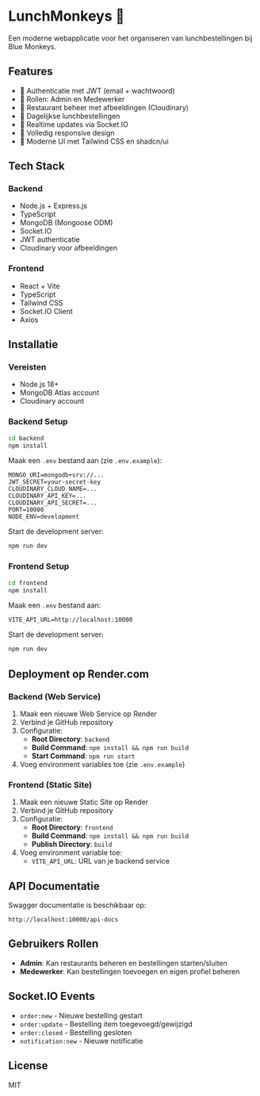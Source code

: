 # LunchMonkeys 🍔

Een moderne webapplicatie voor het organiseren van lunchbestellingen bij Blue Monkeys.

## Features

- 🔐 Authenticatie met JWT (email + wachtwoord)
- 👥 Rollen: Admin en Medewerker
- 🍕 Restaurant beheer met afbeeldingen (Cloudinary)
- 📝 Dagelijkse lunchbestellingen
- 🔔 Realtime updates via Socket.IO
- 📱 Volledig responsive design
- 🎨 Moderne UI met Tailwind CSS en shadcn/ui

## Tech Stack

### Backend
- Node.js + Express.js
- TypeScript
- MongoDB (Mongoose ODM)
- Socket.IO
- JWT authenticatie
- Cloudinary voor afbeeldingen

### Frontend
- React + Vite
- TypeScript
- Tailwind CSS
- Socket.IO Client
- Axios

## Installatie

### Vereisten
- Node.js 18+
- MongoDB Atlas account
- Cloudinary account

### Backend Setup

```bash
cd backend
npm install
```

Maak een `.env` bestand aan (zie `.env.example`):
```env
MONGO_URI=mongodb+srv://...
JWT_SECRET=your-secret-key
CLOUDINARY_CLOUD_NAME=...
CLOUDINARY_API_KEY=...
CLOUDINARY_API_SECRET=...
PORT=10000
NODE_ENV=development
```

Start de development server:
```bash
npm run dev
```

### Frontend Setup

```bash
cd frontend
npm install
```

Maak een `.env` bestand aan:
```env
VITE_API_URL=http://localhost:10000
```

Start de development server:
```bash
npm run dev
```

## Deployment op Render.com

### Backend (Web Service)

1. Maak een nieuwe Web Service op Render
2. Verbind je GitHub repository
3. Configuratie:
   - **Root Directory**: `backend`
   - **Build Command**: `npm install && npm run build`
   - **Start Command**: `npm run start`
4. Voeg environment variables toe (zie `.env.example`)

### Frontend (Static Site)

1. Maak een nieuwe Static Site op Render
2. Verbind je GitHub repository
3. Configuratie:
   - **Root Directory**: `frontend`
   - **Build Command**: `npm install && npm run build`
   - **Publish Directory**: `build`
4. Voeg environment variable toe:
   - `VITE_API_URL`: URL van je backend service

## API Documentatie

Swagger documentatie is beschikbaar op:
```
http://localhost:10000/api-docs
```

## Gebruikers Rollen

- **Admin**: Kan restaurants beheren en bestellingen starten/sluiten
- **Medewerker**: Kan bestellingen toevoegen en eigen profiel beheren

## Socket.IO Events

- `order:new` - Nieuwe bestelling gestart
- `order:update` - Bestelling item toegevoegd/gewijzigd
- `order:closed` - Bestelling gesloten
- `notification:new` - Nieuwe notificatie

## License

MIT 